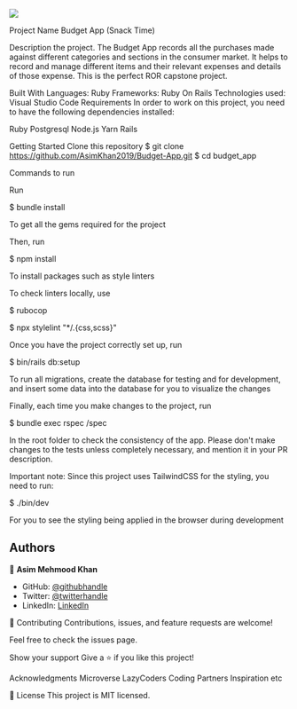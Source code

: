 ![](https://img.shields.io/badge/Microverse-blueviolet)

Project Name
Budget App (Snack Time)

Description the project.
The Budget App records all the purchases made against different categories and sections in the consumer market. It helps to record and manage different items and their relevant expenses and details of those expense. This is the perfect ROR capstone project. 

Built With
Languages: Ruby Frameworks: Ruby On Rails Technologies used: Visual Studio Code Requirements In order to work on this project, you need to have the following dependencies installed:

Ruby
Postgresql Node.js Yarn Rails

Getting Started
Clone this repository $ git clone https://github.com/AsimKhan2019/Budget-App.git $ cd budget_app

Commands to run

Run

$ bundle install

To get all the gems required for the project

Then, run

$ npm install

To install packages such as style linters

To check linters locally, use

$ rubocop

$ npx stylelint "*/.{css,scss}"

Once you have the project correctly set up, run

$ bin/rails db:setup

To run all migrations, create the database for testing and for development, and insert some data into the database for you to visualize the changes

Finally, each time you make changes to the project, run

$ bundle exec rspec /spec

In the root folder to check the consistency of the app. Please don't make changes to the tests unless completely necessary, and mention it in your PR description.

Important note: Since this project uses TailwindCSS for the styling, you need to run:

$ ./bin/dev

For you to see the styling being applied in the browser during development

## Authors

👤 **Asim Mehmood Khan**

- GitHub: [@githubhandle](https://github.com/AsimKhan2019/)
- Twitter: [@twitterhandle](https://twitter.com/vtechbiz)
- LinkedIn: [LinkedIn](https://www.linkedin.com/in/asim-khan-9bbb4211/)

🤝 Contributing
Contributions, issues, and feature requests are welcome!

Feel free to check the issues page.

Show your support
Give a ⭐️ if you like this project!

Acknowledgments
Microverse LazyCoders Coding Partners Inspiration etc

📝 License
This project is MIT licensed.
